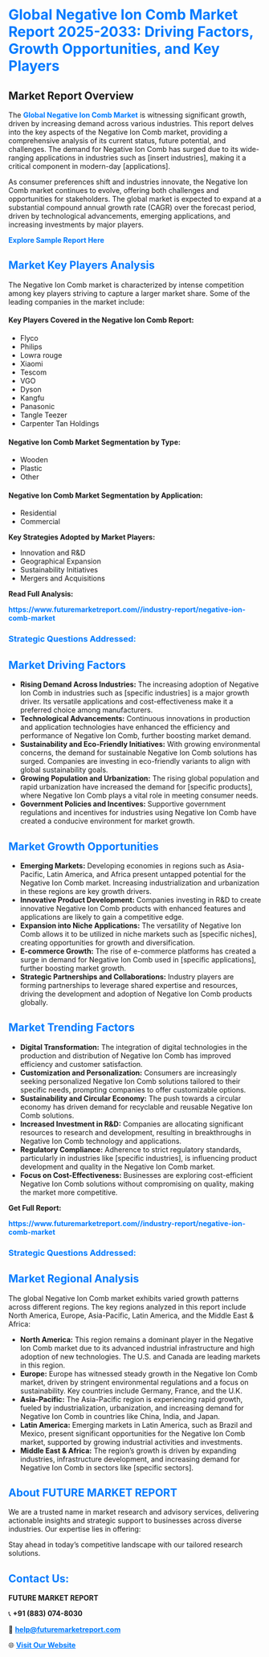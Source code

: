 <h1 style="color: #007BFF;">Global Negative Ion Comb Market Report 2025-2033: Driving Factors, Growth Opportunities, and Key Players</h1>

<section id="overview">
<h2>Market Report Overview</h2>
<p>The <a href="https://www.futuremarketreport.com//industry-report/negative-ion-comb-market" style="color: #007BFF; text-decoration: none;"><strong>Global Negative Ion Comb Market</strong></a> is witnessing significant growth, driven by increasing demand across various industries. This report delves into the key aspects of the Negative Ion Comb market, providing a comprehensive analysis of its current status, future potential, and challenges. The demand for Negative Ion Comb has surged due to its wide-ranging applications in industries such as [insert industries], making it a critical component in modern-day [applications].</p>
<p>As consumer preferences shift and industries innovate, the Negative Ion Comb market continues to evolve, offering both challenges and opportunities for stakeholders. The global market is expected to expand at a substantial compound annual growth rate (CAGR) over the forecast period, driven by technological advancements, emerging applications, and increasing investments by major players.</p>
</section>

<section id="overview">
<p><a href="https://www.futuremarketreport.com//request-sample/reportId=84968" style="color: #007BFF; text-decoration: none;"><strong>Explore Sample Report Here</strong></a></p>
</section>

<section id="key-players">
<h2 style="color: #007BFF;">Market Key Players Analysis</h2>
<p>The Negative Ion Comb market is characterized by intense competition among key players striving to capture a larger market share. Some of the leading companies in the market include:</p>
<h4>Key Players Covered in the Negative Ion Comb Report:</h4>
<ul><li>Flyco</li><li>Philips</li><li>Lowra rouge</li><li>Xiaomi</li><li>Tescom</li><li>VGO</li><li>Dyson</li><li>Kangfu</li><li>Panasonic</li><li>Tangle Teezer</li><li>Carpenter Tan Holdings</li></ul>
<h4>Negative Ion Comb Market Segmentation by Type:</h4>
<ul><li>Wooden</li><li>Plastic</li><li>Other</li></ul>

<h4>Negative Ion Comb Market Segmentation by Application:</h4>
<ul><li>Residential</li><li>Commercial</li></ul>
<p><strong>Key Strategies Adopted by Market Players:</strong></p>
<ul>
<li>Innovation and R&D</li>
<li>Geographical Expansion</li>
<li>Sustainability Initiatives</li>
<li>Mergers and Acquisitions</li>
</ul>
</section>

<section>
<p><strong>Read Full Analysis: </strong></p><a href="https://www.futuremarketreport.com//industry-report/negative-ion-comb-market" style="color: #007BFF; text-decoration: none;"><strong>https://www.futuremarketreport.com//industry-report/negative-ion-comb-market</strong></a>
<h3 style="color: #007BFF;">Strategic Questions Addressed:</h3>
</section>

<section id="driving-factors">
<h2 style="color: #007BFF;">Market Driving Factors</h2>
<ul>
<li><strong>Rising Demand Across Industries:</strong> The increasing adoption of Negative Ion Comb in industries such as [specific industries] is a major growth driver. Its versatile applications and cost-effectiveness make it a preferred choice among manufacturers.</li>
<li><strong>Technological Advancements:</strong> Continuous innovations in production and application technologies have enhanced the efficiency and performance of Negative Ion Comb, further boosting market demand.</li>
<li><strong>Sustainability and Eco-Friendly Initiatives:</strong> With growing environmental concerns, the demand for sustainable Negative Ion Comb solutions has surged. Companies are investing in eco-friendly variants to align with global sustainability goals.</li>
<li><strong>Growing Population and Urbanization:</strong> The rising global population and rapid urbanization have increased the demand for [specific products], where Negative Ion Comb plays a vital role in meeting consumer needs.</li>
<li><strong>Government Policies and Incentives:</strong> Supportive government regulations and incentives for industries using Negative Ion Comb have created a conducive environment for market growth.</li>
</ul>
</section>

<section id="growth-opportunities">
<h2 style="color: #007BFF;">Market Growth Opportunities</h2>
<ul>
<li><strong>Emerging Markets:</strong> Developing economies in regions such as Asia-Pacific, Latin America, and Africa present untapped potential for the Negative Ion Comb market. Increasing industrialization and urbanization in these regions are key growth drivers.</li>
<li><strong>Innovative Product Development:</strong> Companies investing in R&D to create innovative Negative Ion Comb products with enhanced features and applications are likely to gain a competitive edge.</li>
<li><strong>Expansion into Niche Applications:</strong> The versatility of Negative Ion Comb allows it to be utilized in niche markets such as [specific niches], creating opportunities for growth and diversification.</li>
<li><strong>E-commerce Growth:</strong> The rise of e-commerce platforms has created a surge in demand for Negative Ion Comb used in [specific applications], further boosting market growth.</li>
<li><strong>Strategic Partnerships and Collaborations:</strong> Industry players are forming partnerships to leverage shared expertise and resources, driving the development and adoption of Negative Ion Comb products globally.</li>
</ul>
</section>

<section id="trending-factors">
<h2 style="color: #007BFF;">Market Trending Factors</h2>
<ul>
<li><strong>Digital Transformation:</strong> The integration of digital technologies in the production and distribution of Negative Ion Comb has improved efficiency and customer satisfaction.</li>
<li><strong>Customization and Personalization:</strong> Consumers are increasingly seeking personalized Negative Ion Comb solutions tailored to their specific needs, prompting companies to offer customizable options.</li>
<li><strong>Sustainability and Circular Economy:</strong> The push towards a circular economy has driven demand for recyclable and reusable Negative Ion Comb solutions.</li>
<li><strong>Increased Investment in R&D:</strong> Companies are allocating significant resources to research and development, resulting in breakthroughs in Negative Ion Comb technology and applications.</li>
<li><strong>Regulatory Compliance:</strong> Adherence to strict regulatory standards, particularly in industries like [specific industries], is influencing product development and quality in the Negative Ion Comb market.</li>
<li><strong>Focus on Cost-Effectiveness:</strong> Businesses are exploring cost-efficient Negative Ion Comb solutions without compromising on quality, making the market more competitive.</li>
</ul>
</section>

<section>
<p><strong>Get Full Report: </strong></p><a href="https://www.futuremarketreport.com//industry-report/negative-ion-comb-market" style="color: #007BFF; text-decoration: none;"><strong>https://www.futuremarketreport.com//industry-report/negative-ion-comb-market</strong></a>
<h3 style="color: #007BFF;">Strategic Questions Addressed:</h3>
</section>


<section id="regional-analysis">
<h2 style="color: #007BFF;">Market Regional Analysis</h2>
<p>The global Negative Ion Comb market exhibits varied growth patterns across different regions. The key regions analyzed in this report include North America, Europe, Asia-Pacific, Latin America, and the Middle East & Africa:</p>
<ul>
<li><strong>North America:</strong> This region remains a dominant player in the Negative Ion Comb market due to its advanced industrial infrastructure and high adoption of new technologies. The U.S. and Canada are leading markets in this region.</li>
<li><strong>Europe:</strong> Europe has witnessed steady growth in the Negative Ion Comb market, driven by stringent environmental regulations and a focus on sustainability. Key countries include Germany, France, and the U.K.</li>
<li><strong>Asia-Pacific:</strong> The Asia-Pacific region is experiencing rapid growth, fueled by industrialization, urbanization, and increasing demand for Negative Ion Comb in countries like China, India, and Japan.</li>
<li><strong>Latin America:</strong> Emerging markets in Latin America, such as Brazil and Mexico, present significant opportunities for the Negative Ion Comb market, supported by growing industrial activities and investments.</li>
<li><strong>Middle East & Africa:</strong> The region’s growth is driven by expanding industries, infrastructure development, and increasing demand for Negative Ion Comb in sectors like [specific sectors].</li>
</ul>
</section>

<footer>
<h2 style="color: #007BFF;">About FUTURE MARKET REPORT</h2>
<p>We are a trusted name in market research and advisory services, delivering actionable insights and strategic support to businesses across diverse industries. Our expertise lies in offering:</p>

<p>Stay ahead in today’s competitive landscape with our tailored research solutions.</p>

<h2 style="color: #007BFF;">Contact Us:</h2>
<p><strong>FUTURE MARKET REPORT</strong></p>
<p>📞 <strong>+91 (883) 074-8030</strong></p>
<p>📧 <strong><a href="mailto:help@futuremarketreport.com" style="color: #007BFF;">help@futuremarketreport.com</a></strong></p>
<p>🌐 <strong><a href="https://www.futuremarketreport.com/" style="color: #007BFF;">Visit Our Website</a></strong></p>
</footer>